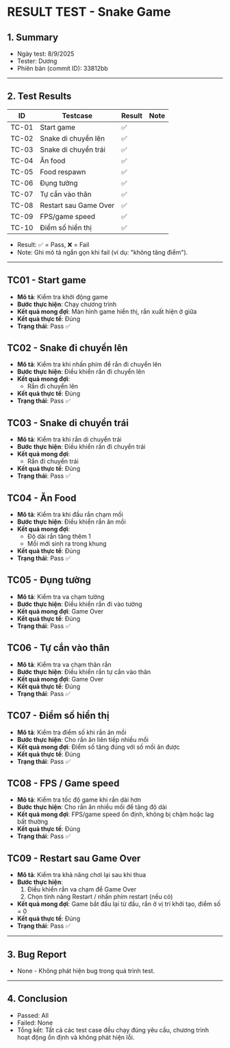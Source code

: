 # RESULT TEST - Snake Game

## 1. Summary
- Ngày test: 8/9/2025
- Tester: Dương
- Phiên bản (commit ID): 33812bb

---

## 2. Test Results

| ID    | Testcase               | Result | Note |
|-------|------------------------|--------|------|
| TC-01 | Start game             |   ✅   |      |
| TC-02 | Snake di chuyển lên    |   ✅   |      |
| TC-03 | Snake di chuyển trái   |   ✅   |      |
| TC-04 | Ăn food                |   ✅   |      |
| TC-05 | Food respawn           |   ✅   |      |
| TC-06 | Đụng tường             |   ✅   |      |
| TC-07 | Tự cắn vào thân        |   ✅   |      |
| TC-08 | Restart sau Game Over  |   ✅   |      |
| TC-09 | FPS/game speed         |   ✅   |      |
| TC-10 | Điểm số hiển thị       |   ✅   |      |

- Result: ✅ = Pass, ❌ = Fail  
- Note: Ghi mô tả ngắn gọn khi fail (ví dụ: "không tăng điểm").  

---

## TC01 - Start game
- **Mô tả**: Kiểm tra khởi động game
- **Bước thực hiện**: Chạy chương trình
- **Kết quả mong đợi**: Màn hình game hiển thị, rắn xuất hiện ở giữa
- **Kết quả thực tế**: Đúng
- **Trạng thái**: Pass ✅

## TC02 - Snake đi chuyển lên
- **Mô tả**: Kiểm tra khi nhấn phím để rắn đi chuyển lên
- **Bước thực hiện**: Điều khiển rắn đi chuyển lên
- **Kết quả mong đợi**:
  - Rắn đi chuyển lên
- **Kết quả thực tế**: Đúng
- **Trạng thái**: Pass ✅

## TC03 - Snake di chuyển trái
- **Mô tả**: Kiểm tra khi rắn di chuyển trái
- **Bước thực hiện**: Điều khiển rắn đi chuyển trái
- **Kết quả mong đợi**:
  - Rắn đi chuyển trái
- **Kết quả thực tế**: Đúng
- **Trạng thái**: Pass ✅

## TC04 - Ăn Food
- **Mô tả**: Kiểm tra khi đầu rắn chạm mồi
- **Bước thực hiện**: Điều khiển rắn ăn mồi
- **Kết quả mong đợi**:
  - Độ dài rắn tăng thêm 1
  - Mồi mới sinh ra trong khung
- **Kết quả thực tế**: Đúng
- **Trạng thái**: Pass ✅

## TC05 - Đụng tường
- **Mô tả**: Kiểm tra va chạm tường
- **Bước thực hiện**: Điều khiển rắn đi vào tường
- **Kết quả mong đợi**: Game Over
- **Kết quả thực tế**: Đúng
- **Trạng thái**: Pass ✅

## TC06 - Tự cắn vào thân
- **Mô tả**: Kiểm tra va chạm thân rắn
- **Bước thực hiện**: Điều khiển rắn tự cắn vào thân
- **Kết quả mong đợi**: Game Over
- **Kết quả thực tế**: Đúng
- **Trạng thái**: Pass ✅

## TC07 - Điểm số hiển thị
- **Mô tả**: Kiểm tra điểm số khi rắn ăn mồi
- **Bước thực hiện**: Cho rắn ăn liên tiếp nhiều mồi
- **Kết quả mong đợi**: Điểm số tăng đúng với số mồi ăn được
- **Kết quả thực tế**: Đúng
- **Trạng thái**: Pass ✅

## TC08 - FPS / Game speed
- **Mô tả**: Kiểm tra tốc độ game khi rắn dài hơn
- **Bước thực hiện**: Cho rắn ăn nhiều mồi để tăng độ dài
- **Kết quả mong đợi**: FPS/game speed ổn định, không bị chậm hoặc lag bất thường
- **Kết quả thực tế**: Đúng
- **Trạng thái**: Pass ✅

## TC09 - Restart sau Game Over
- **Mô tả**: Kiểm tra khả năng chơi lại sau khi thua
- **Bước thực hiện**: 
  1. Điều khiển rắn va chạm để Game Over  
  2. Chọn tính năng Restart / nhấn phím restart (nếu có)  
- **Kết quả mong đợi**: Game bắt đầu lại từ đầu, rắn ở vị trí khởi tạo, điểm số = 0
- **Kết quả thực tế**: Đúng
- **Trạng thái**: Pass ✅

---

## 3. Bug Report
- None - Không phát hiện bug trong quá trình test.

---

## 4. Conclusion
- Passed: All
- Failed: None
- Tổng kết: Tất cả các test case đều chạy đúng yêu cầu, chương trình hoạt động ổn định và không phát hiện lỗi.
